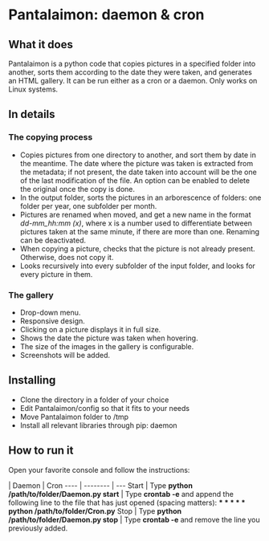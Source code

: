 Pantalaimon: daemon & cron
===================


What it does
-------------

Pantalaimon is a python code that copies pictures in a specified folder into another, sorts them according to the date they were taken, and generates an HTML gallery. It can be run either as a cron or a daemon. Only works on Linux systems.

## In details ##
### The copying process ###
 - Copies pictures from one directory to another, and sort them by date in the meantime. The date where the picture was taken is extracted from the metadata; if not present, the date taken into account will be the one of the last modification of the file. An option can be enabled to delete the original once the copy is done.
 - In the output folder, sorts the pictures in an arborescence of folders: one folder per year, one subfolder per month.
 - Pictures are renamed when moved, and get a new name in the format *dd-mm_hh:mm (x)*, where x is a number used to differentiate between pictures taken at the same minute, if there are more than one. Renaming can be deactivated.
 - When copying a picture, checks that the picture is not already present. Otherwise, does not copy it.
 - Looks recursively into every subfolder of the input folder, and looks for every picture in them.

### The gallery ###
 - Drop-down menu.
 - Responsive design.
 - Clicking on a picture displays it in full size.
 - Shows the date the picture was taken when hovering.
 - The size of the images in the gallery is configurable.
 - Screenshots will be added.

Installing
-------------

- Clone the directory in a folder of your choice
- Edit Pantalaimon/config so that it fits to your needs
- Move Pantalaimon folder to /tmp
- Install all relevant libraries through pip: daemon

How to run it
-------------

Open your favorite console and follow the instructions:

   | Daemon | Cron
---- | -------- | ---
Start | Type **python /path/to/folder/Daemon.py start** | Type **crontab -e** and append the following line to the file that has just opened (spacing matters): __* * * * * python /path/to/folder/Cron.py__
Stop | Type **python /path/to/folder/Daemon.py stop** | Type **crontab -e** and remove the line you previously added.
